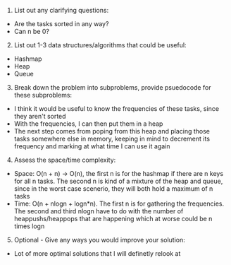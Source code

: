 1. List out any clarifying questions:
- Are the tasks sorted in any way?
- Can n be 0?

2. List out 1-3 data structures/algorithms that could be useful:
- Hashmap
- Heap
- Queue

3. Break down the problem into subproblems, provide psuedocode for these subproblems:
- I think it would be useful to know the frequencies of these tasks, since they aren't sorted
- With the frequencies, I can then put them in a heap 
- The next step comes from poping from this heap and placing those tasks somewhere else in memory, keeping in mind to decrement its frequency and marking at what time I can use it again

4. Assess the space/time complexity:
- Space: O(n + n) -> O(n), the first n is for the hashmap if there are n keys for all n tasks. The second n is kind of a mixture of the heap and queue, since in the worst case scenerio, they will both hold a maximum of n tasks
- Time: O(n + nlogn + logn*n). The first n is for gathering the frequencies. The second and third nlogn have to do with the number of heappushs/heappops that are happening which at worse could be n times logn

5. Optional - Give any ways you would improve your solution:
- Lot of more optimal solutions that I will definetly relook at 